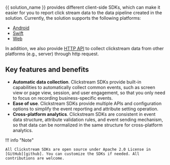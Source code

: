 
{{ solution_name }} provides different client-side SDKs, which can make it easier for you to report click stream data to the data pipeline created in the solution. Currently, the solution supports the following platforms:

- [Android](./android.md) 
- [Swift](./swift.md)  
- [Web](./web.md)

In addition, we also provide [HTTP API](./http-api.md) to collect clickstream data from other platforms (e.g., server) through http request.

## Key features and benefits

- **Automatic data collection**. Clickstream SDKs provide built-in capabilities to automatically collect common events, such as screen view or page view, session, and user engagement, so that you only need to focus on recording business-specific events.
- **Ease of use**. Clickstream SDKs provide multiple APIs and configuration options to simplify the event reporting and attribute setting operation.
- **Cross-platform analytics**. Clickstream SDKs are consistent in event data structure, attribute validation rules, and event sending mechanism, so that data can be normalized in the same structure for cross-platform analytics.

!!! info "Note"

    All Clickstream SDKs are open source under Apache 2.0 License in [GitHub][github]. You can customize the SDKs if needed. All contributions are welcome.

[github]: https://github.com/awslabs/?q=clickstream&type=all&language=&sort=
